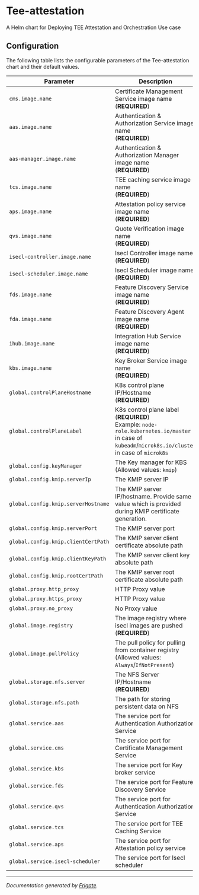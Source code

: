 
Tee-attestation
===========

A Helm chart for Deploying TEE Attestation and Orchestration Use case


## Configuration

The following table lists the configurable parameters of the Tee-attestation chart and their default values.

| Parameter                | Description             | Default        |
| ------------------------ | ----------------------- | -------------- |
| `cms.image.name` | Certificate Management Service image name<br> (**REQUIRED**) | `"<user input>"` |
| `aas.image.name` | Authentication & Authorization Service image name<br> (**REQUIRED**) | `"<user input>"` |
| `aas-manager.image.name` | Authentication & Authorization Manager image name<br> (**REQUIRED**) | `"<user input>"` |
| `tcs.image.name` | TEE caching service image name<br> (**REQUIRED**) | `"<user input>"` |
| `aps.image.name` | Attestation policy service image name<br> (**REQUIRED**) | `"<user input>"` |
| `qvs.image.name` | Quote Verification image name<br> (**REQUIRED**) | `"<user input>"` |
| `isecl-controller.image.name` | Isecl Controller image name<br> (**REQUIRED**) | `"<user input>"` |
| `isecl-scheduler.image.name` | Isecl Scheduler image name<br> (**REQUIRED**) | `"<user input>"` |
| `fds.image.name` | Feature Discovery Service image name<br> (**REQUIRED**) | `"<user input>"` |
| `fda.image.name` | Feature Discovery Agent image name<br> (**REQUIRED**) | `"<user input>"` |
| `ihub.image.name` | Integration Hub Service image name<br> (**REQUIRED**) | `"<user input>"` |
| `kbs.image.name` | Key Broker Service image name<br> (**REQUIRED**) | `"<user input>"` |
| `global.controlPlaneHostname` | K8s control plane IP/Hostname<br> (**REQUIRED**) | `"<user input>"` |
| `global.controlPlaneLabel` | K8s control plane label<br> (**REQUIRED**)<br> Example: `node-role.kubernetes.io/master` in case of `kubeadm`/`microk8s.io/cluster` in case of `microk8s` | `"<user input>"` |
| `global.config.keyManager` | The Key manager for KBS (Allowed values: `kmip`) | `"kmip"` |
| `global.config.kmip.serverIp` | The KMIP server IP | `"<user input>"` |
| `global.config.kmip.serverHostname` | The KMIP server IP/hostname. Provide same value which is provided during KMIP certificate generation. | `"<user input>"` |
| `global.config.kmip.serverPort` | The KMIP server port | `"<user input>"` |
| `global.config.kmip.clientCertPath` | The KMIP server client certificate absolute path | `"<user input>"` |
| `global.config.kmip.clientKeyPath` | The KMIP server client key absolute path | `"<user input>"` |
| `global.config.kmip.rootCertPath` | The KMIP server root certificate absolute path | `"<user input>"` |
| `global.proxy.http_proxy` | HTTP Proxy value | `"<user input>"` |
| `global.proxy.https_proxy` | HTTP Proxy value | `"<user input>"` |
| `global.proxy.no_proxy` | No Proxy value | `"<user input>"` |
| `global.image.registry` | The image registry where isecl images are pushed<br> (**REQUIRED**) | `"<user input>"` |
| `global.image.pullPolicy` | The pull policy for pulling from container registry (Allowed values: `Always`/`IfNotPresent`) | `"Always"` |
| `global.storage.nfs.server` | The NFS Server IP/Hostname<br> (**REQUIRED**) | `"<user input>"` |
| `global.storage.nfs.path` | The path for storing persistent data on NFS | `"/mnt/nfs_share/"` |
| `global.service.aas` | The service port for Authentication Authorization Service | `30444` |
| `global.service.cms` | The service port for Certificate Management Service | `30445` |
| `global.service.kbs` | The service port for Key broker service | `30448` |
| `global.service.fds` | The service port for Feature Discovery Service | `30500` |
| `global.service.qvs` | The service port for Authentication Authorization Service | `30501` |
| `global.service.tcs` | The service port for TEE Caching Service | `30502` |
| `global.service.aps` | The service port for Attestation policy service | `30503` |
| `global.service.isecl-scheduler` | The service port for Isecl scheduler | `30888` |



---
_Documentation generated by [Frigate](https://frigate.readthedocs.io)._

